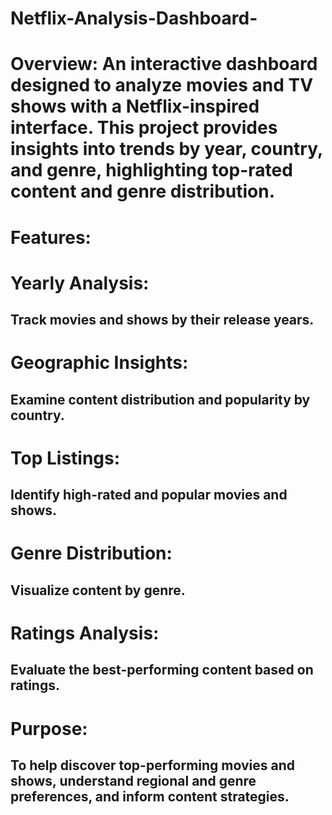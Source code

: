 # Netflix-Analysis-Dashboard-

# Overview: An interactive dashboard designed to analyze movies and TV shows with a Netflix-inspired interface. This project provides insights into trends by year, country, and genre, highlighting top-rated content and genre distribution.

# Features:

# Yearly Analysis: 

## Track movies and shows by their release years.


# Geographic Insights:

## Examine content distribution and popularity by country.


# Top Listings:

## Identify high-rated and popular movies and shows.


# Genre Distribution:

## Visualize content by genre.


# Ratings Analysis:

## Evaluate the best-performing content based on ratings.


# Purpose: 

## To help discover top-performing movies and shows, understand regional and genre preferences, and inform content strategies.
